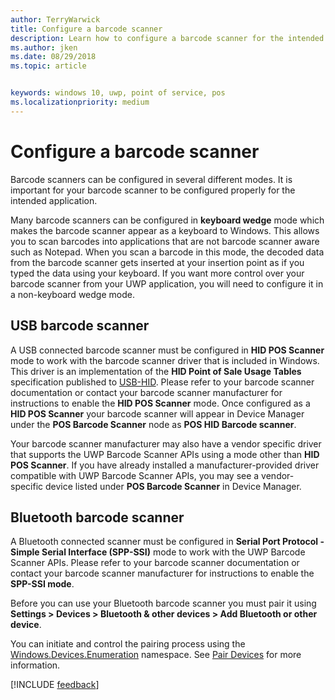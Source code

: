 ```yaml
---
author: TerryWarwick
title: Configure a barcode scanner
description: Learn how to configure a barcode scanner for the intended application.
ms.author: jken
ms.date: 08/29/2018
ms.topic: article


keywords: windows 10, uwp, point of service, pos
ms.localizationpriority: medium
---
```


# Configure a barcode scanner

Barcode scanners can be configured in several different modes.  It is important for your barcode scanner to be configured properly for the intended application.

Many barcode scanners can be configured in **keyboard wedge** mode which makes the barcode scanner appear as a keyboard to Windows.  This allows you to scan barcodes into applications that are not barcode scanner aware such as Notepad.  When you scan a barcode in this mode, the decoded data from the barcode scanner gets inserted at your insertion point as if you typed the data using your keyboard.  If you want more control over your barcode scanner from your UWP application, you will need to configure it in a non-keyboard wedge mode.

## USB barcode scanner
A USB connected barcode scanner must be configured in **HID POS Scanner** mode to work with the barcode scanner driver that is included in Windows. This driver is an implementation of the **HID Point of Sale Usage Tables** specification published to [USB-HID](http://www.usb.org/developers/hidpage/).  Please refer to your barcode scanner documentation or contact your barcode scanner manufacturer for instructions to enable the **HID POS Scanner** mode.  Once configured as a **HID POS Scanner** your barcode scanner will appear in Device Manager under the **POS Barcode Scanner** node as **POS HID Barcode scanner**.

Your barcode scanner manufacturer may also have a vendor specific driver that supports the UWP Barcode Scanner APIs using a mode other than **HID POS Scanner**.  If you have already installed a manufacturer-provided driver compatible with UWP Barcode Scanner APIs, you may see a vendor-specific device listed under **POS Barcode Scanner** in Device Manager.

## Bluetooth barcode scanner
A Bluetooth connected scanner must be configured in **Serial Port Protocol - Simple Serial Interface (SPP-SSI)** mode to work with the UWP Barcode Scanner APIs.  Please refer to your barcode scanner documentation or contact your barcode scanner manufacturer for instructions to enable the **SPP-SSI mode**.

Before you can use your Bluetooth barcode scanner you must pair it using **Settings > Devices > Bluetooth & other devices > Add Bluetooth or other device**.

You can initiate and control the pairing process using the [Windows.Devices.Enumeration](https://docs.microsoft.com/uwp/api/windows.devices.enumeration) namespace.  See [Pair Devices](https://docs.microsoft.com/windows/uwp/devices-sensors/pair-devices) for more information.

[!INCLUDE [feedback](./includes/pos-feedback.md)]